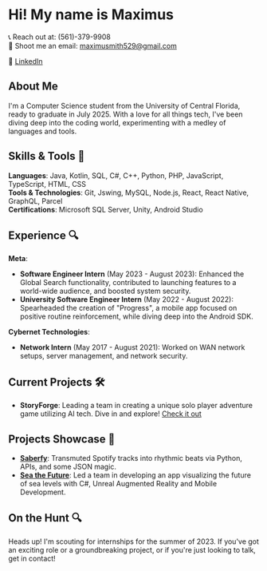 # Hi! My name is Maximus

📞 Reach out at: (561)-379-9908  
📧 Shoot me an email: [maximusmith529@gmail.com](mailto:maximusmith529@gmail.com)  

🔗 [LinkedIn](https://www.linkedin.com/in/maximusmith)  

## About Me
I'm a Computer Science student from the University of Central Florida, ready to graduate in July 2025. With a love for all things tech, I've been diving deep into the coding world, experimenting with a medley of languages and tools.

## Skills & Tools 🚀
**Languages**: Java, Kotlin, SQL, C#, C++, Python, PHP, JavaScript, TypeScript, HTML, CSS  
**Tools & Technologies**: Git, Jswing, MySQL, Node.js, React, React Native, GraphQL, Parcel  
**Certifications**: Microsoft SQL Server, Unity, Android Studio  

## Experience 🔍
**Meta**:  
- **Software Engineer Intern** (May 2023 - August 2023): Enhanced the Global Search functionality, contributed to launching features to a world-wide audience, and boosted system security.  
- **University Software Engineer Intern** (May 2022 - August 2022): Spearheaded the creation of "Progress", a mobile app focused on positive routine reinforcement, while diving deep into the Android SDK.

**Cybernet Technologies**:  
- **Network Intern** (May 2017 - August 2021): Worked on WAN network setups, server management, and network security.

## Current Projects 🛠️
- **StoryForge**: Leading a team in creating a unique solo player adventure game utilizing AI tech. Dive in and explore! [Check it out](https://devpost.com/software/storyforge)

## Projects Showcase 🌟
- **[Saberfy](https://github.com/maximusmith529/Saberfy)**: Transmuted Spotify tracks into rhythmic beats via Python, APIs, and some JSON magic.  
- **[Sea the Future](https://github.com/maximusmith529/Sea-the-Future)**: Led a team in developing an app visualizing the future of sea levels with C#, Unreal Augmented Reality and Mobile Development.

## On the Hunt 🔍
Heads up! I'm scouting for internships for the summer of 2023. If you've got an exciting role or a groundbreaking project, or if you're just looking to talk, get in contact!

<!---
maximusmith529/maximusmith529 is a ✨ special ✨ repository because its `README.md` (this file) appears on your GitHub profile.
You can click the Preview link to take a look at your changes.
--->
